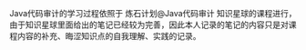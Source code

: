   Java代码审计的学习过程依照于 炼石计划@Java代码审计 知识星球的课程进行，由于知识星球里面给出的笔记已经较为完善，因此本人记录的笔记的内容只是对课程内容的补充、晦涩知识点的自我理解、实践的记录。